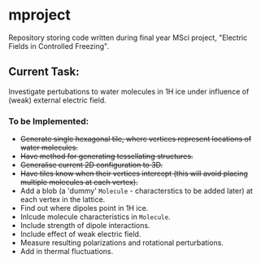 # mproject
Repository storing code written during final year MSci project, "Electric Fields in Controlled Freezing". 

## Current Task:
Investigate pertubations to water molecules in 1H ice under influence of (weak) external electric field. 

### To be Implemented:

- ~~Generate single hexagonal tile, where vertices represent locations of water molecules.~~
- ~~Have method for generating tessellating structures.~~
- ~~Generalise current 2D configuration to 3D.~~
- ~~Have tiles know when their vertices intercept (this will avoid placing multiple molecules at each vertex).~~
- Add a blob (a 'dummy' `Molecule` - characterstics to be added later) at each vertex in the lattice.
- Find out where dipoles point in 1H ice.
- Inlcude molecule characteristics in `Molecule`.
- Include strength of dipole interactions.
- Include effect of weak electric field.
- Measure resulting polarizations and rotational perturbations.
- Add in thermal fluctuations. 
